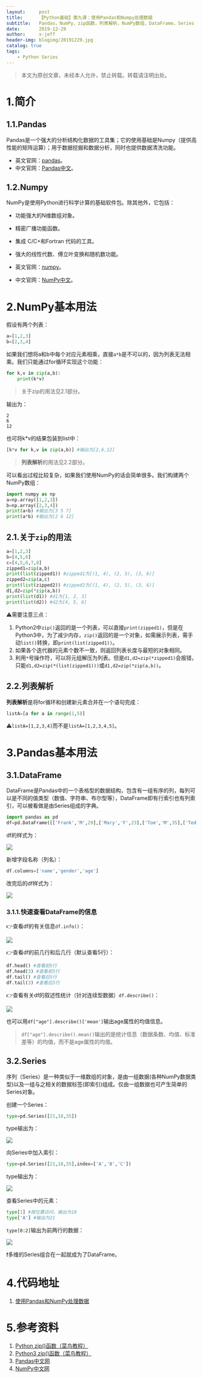 ```yaml
---
layout:     post
title:      【Python基础】第九课：使用Pandas和Numpy处理数据
subtitle:   Pandas，NumPy，zip函数，列表解析，NumPy数组，DataFrame，Series
date:       2019-12-29
author:     x-jeff
header-img: blogimg/20191229.jpg
catalog: true
tags:
    - Python Series
---
```

>本文为原创文章，未经本人允许，禁止转载。转载请注明出处。

# 1.简介

## 1.1.Pandas

Pandas是一个强大的分析结构化数据的工具集；它的使用基础是Numpy（提供高性能的矩阵运算）；用于数据挖掘和数据分析，同时也提供数据清洗功能。

* 英文官网：[pandas](https://pandas.pydata.org)。
* 中文官网：[Pandas中文](https://www.pypandas.cn)。

## 1.2.Numpy

NumPy是使用Python进行科学计算的基础软件包。除其他外，它包括：

* 功能强大的N维数组对象。
* 精密广播功能函数。
* 集成 C/C+和Fortran 代码的工具。
* 强大的线性代数、傅立叶变换和随机数功能。

* 英文官网：[numpy](https://numpy.org)。
* 中文官网：[NumPy中文](https://www.numpy.org.cn)。

# 2.NumPy基本用法

假设有两个列表：

```python
a=[1,2,3]
b=[2,3,4]
```

如果我们想将a和b中每个对应元素相乘，直接`a*b`是不可以的，因为列表无法相乘。我们只能通过for循环实现这个功能：

```python
for k,v in zip(a,b):
    print(k*v)
```

>关于zip的用法见2.1部分。

输出为：

```
2
6
12
```

也可将k*v的结果包装到list中：

```python
[k*v for k,v in zip(a,b)] #输出为[2,6,12]
```

>**列表解析**的用法见2.2部分。

可以看出过程比较复杂，如果我们使用NumPy的话会简单很多。我们构建两个NumPy数组：

```python
import numpy as np
a=np.array([1,2,3])
b=np.array([2,3,4])
print(a+b) #输出为[3 5 7]
print(a*b) #输出为[2 6 12]
```

## 2.1.关于`zip`的用法

```python
a=[1,2,3]
b=[4,5,6]
c=[4,5,6,7,8]
zipped1=zip(a,b) 
print(list(zipped1)) #zipped1为[(1, 4), (2, 5), (3, 6)]
zipped2=zip(a,c) 
print(list(zipped2)) #zipped2为[(1, 4), (2, 5), (3, 6)]
d1,d2=zip(*zip(a,b))
print(list(d1)) #d1为[1, 2, 3]
print(list(d2)) #d2为[4, 5, 6]
```

⚠️需要注意三点：

1. Python2中`zip()`返回的是一个列表，可以直接`print(zipped1)`，但是在Python3中，为了减少内存，`zip()`返回的是一个对象，如需展示列表，需手动`list()`转换，即`print(list(zipped1))`。
2. 如果各个迭代器的元素个数不一致，则返回列表长度与最短的对象相同。
3. 利用`*`号操作符，可以将元组解压为列表。但是`d1,d2=zip(*zipped1)`会报错，只能`d1,d2=zip(*(list(zipped1)))`或`d1,d2=zip(*zip(a,b))`。

## 2.2.列表解析

**列表解析**是将for循环和创建新元素合并在一个语句完成：

```python
listA=[a for a in range(1,5)]
```

⚠️`listA=[1,2,3,4]`而不是`listA=[1,2,3,4,5]`。

# 3.Pandas基本用法

## 3.1.DataFrame

DataFrame是Pandas中的一个表格型的数据结构，包含有一组有序的列，每列可以是不同的值类型（数值、字符串、布尔型等），DataFrame即有行索引也有列索引，可以被看做是由Series组成的字典。

```python
import pandas as pd
df=pd.DataFrame([['Frank','M',29],['Mary','F',23],['Tom','M',35],['Ted','M',33],['Jean','F',21],['Lisa','F',20]])
```

df的样式为：

![](https://github.com/x-jeff/BlogImage/raw/master/PythonSeries/Lesson9/9x1.png)

新增字段名称（列名）：

```python
df.columns=['name','gender','age']
```

改完后的df样式为：

![](https://github.com/x-jeff/BlogImage/raw/master/PythonSeries/Lesson9/9x2.png)

### 3.1.1.快速查看DataFrame的信息

👉查看df的有关信息`df.info()`：

![](https://github.com/x-jeff/BlogImage/raw/master/PythonSeries/Lesson9/9x6.png)

👉查看df的前几行和后几行（默认查看5行）：

```python
df.head() #查看前5行
df.head(3) #查看前3行
df.tail() #查看后5行
df.tail(3) #查看后3行
```

👉查看有关df的叙述性统计（针对连续型数据）`df.describe()`：

![](https://github.com/x-jeff/BlogImage/raw/master/PythonSeries/Lesson9/9x7.png)

也可以用`df["age"].describe()['mean']`输出age属性的均值信息。

>`df["age"].describe().mean()`输出的是统计信息（数据条数、均值、标准差等）的均值，而不是age属性的均值。

## 3.2.Series

序列（Series）是一种类似于一维数组的对象，是由一组数据(各种NumPy数据类型)以及一组与之相关的数据标签(即索引)组成。仅由一组数据也可产生简单的Series对象。

创建一个Series：

```python
type=pd.Series([21,18,35])
```

type输出为：

![](https://github.com/x-jeff/BlogImage/raw/master/PythonSeries/Lesson9/9x3.png)

向Series中加入索引：

```python
type=pd.Series([21,18,35],index=['A','B','C']) 
```

type输出为：

![](https://github.com/x-jeff/BlogImage/raw/master/PythonSeries/Lesson9/9x4.png)

查看Series中的元素：

```python
type[1] #按位置访问，输出为18
type['A'] #输出为21
```

`type[0:2]`输出为前两行的数据：

![](https://github.com/x-jeff/BlogImage/raw/master/PythonSeries/Lesson9/9x5.png)

❗️多维的Series组合在一起就成为了DataFrame。

# 4.代码地址

1. [使用Pandas和NumPy处理数据](https://github.com/x-jeff/Python_Code_Demo/tree/master/Demo9)

# 5.参考资料

1. [Python zip()函数（菜鸟教程）](https://www.runoob.com/python/python-func-zip.html)
2. [Python3 zip()函数（菜鸟教程）](https://www.runoob.com/python3/python3-func-zip.html)
3. [Pandas中文网](https://www.pypandas.cn)
4. [NumPy中文网](https://www.numpy.org.cn)
